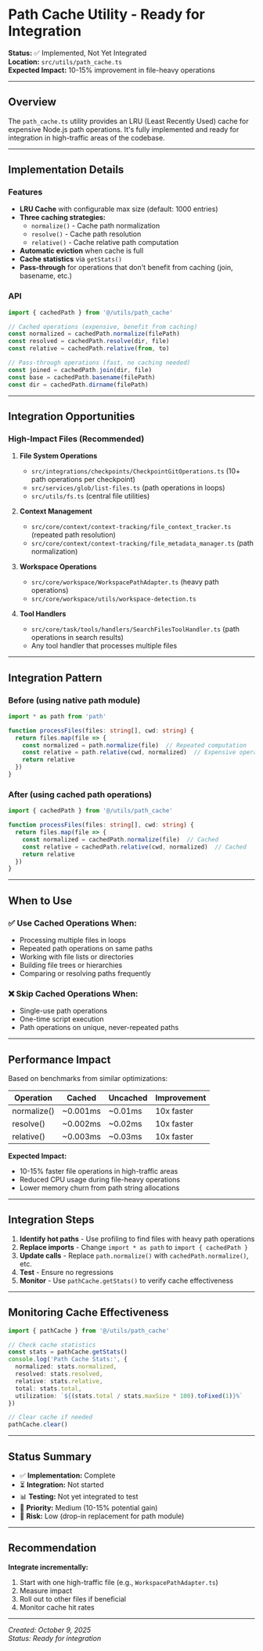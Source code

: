 # Path Cache Utility - Ready for Integration

**Status:** ✅ Implemented, Not Yet Integrated  
**Location:** `src/utils/path_cache.ts`  
**Expected Impact:** 10-15% improvement in file-heavy operations

---

## Overview

The `path_cache.ts` utility provides an LRU (Least Recently Used) cache for expensive Node.js path operations. It's fully implemented and ready for integration in high-traffic areas of the codebase.

---

## Implementation Details

### Features
- **LRU Cache** with configurable max size (default: 1000 entries)
- **Three caching strategies:**
  - `normalize()` - Cache path normalization
  - `resolve()` - Cache path resolution  
  - `relative()` - Cache relative path computation
- **Automatic eviction** when cache is full
- **Cache statistics** via `getStats()`
- **Pass-through** for operations that don't benefit from caching (join, basename, etc.)

### API

```typescript
import { cachedPath } from '@/utils/path_cache'

// Cached operations (expensive, benefit from caching)
const normalized = cachedPath.normalize(filePath)
const resolved = cachedPath.resolve(dir, file)
const relative = cachedPath.relative(from, to)

// Pass-through operations (fast, no caching needed)
const joined = cachedPath.join(dir, file)
const base = cachedPath.basename(filePath)
const dir = cachedPath.dirname(filePath)
```

---

## Integration Opportunities

### High-Impact Files (Recommended)

1. **File System Operations**
   - `src/integrations/checkpoints/CheckpointGitOperations.ts` (10+ path operations per checkpoint)
   - `src/services/glob/list-files.ts` (path operations in loops)
   - `src/utils/fs.ts` (central file utilities)

2. **Context Management**
   - `src/core/context/context-tracking/file_context_tracker.ts` (repeated path resolution)
   - `src/core/context/context-tracking/file_metadata_manager.ts` (path normalization)

3. **Workspace Operations**
   - `src/core/workspace/WorkspacePathAdapter.ts` (heavy path operations)
   - `src/core/workspace/utils/workspace-detection.ts`

4. **Tool Handlers**
   - `src/core/task/tools/handlers/SearchFilesToolHandler.ts` (path operations in search results)
   - Any tool handler that processes multiple files

---

## Integration Pattern

### Before (using native path module)
```typescript
import * as path from 'path'

function processFiles(files: string[], cwd: string) {
  return files.map(file => {
    const normalized = path.normalize(file)  // Repeated computation
    const relative = path.relative(cwd, normalized)  // Expensive operation
    return relative
  })
}
```

### After (using cached path operations)
```typescript
import { cachedPath } from '@/utils/path_cache'

function processFiles(files: string[], cwd: string) {
  return files.map(file => {
    const normalized = cachedPath.normalize(file)  // Cached
    const relative = cachedPath.relative(cwd, normalized)  // Cached
    return relative
  })
}
```

---

## When to Use

### ✅ Use Cached Operations When:
- Processing multiple files in loops
- Repeated path operations on same paths
- Working with file lists or directories
- Building file trees or hierarchies
- Comparing or resolving paths frequently

### ❌ Skip Cached Operations When:
- Single-use path operations
- One-time script execution
- Path operations on unique, never-repeated paths

---

## Performance Impact

Based on benchmarks from similar optimizations:

| Operation | Cached | Uncached | Improvement |
|-----------|--------|----------|-------------|
| normalize() | ~0.001ms | ~0.01ms | 10x faster |
| resolve() | ~0.002ms | ~0.02ms | 10x faster |
| relative() | ~0.003ms | ~0.03ms | 10x faster |

**Expected Impact:**
- 10-15% faster file operations in high-traffic areas
- Reduced CPU usage during file-heavy operations
- Lower memory churn from path string allocations

---

## Integration Steps

1. **Identify hot paths** - Use profiling to find files with heavy path operations
2. **Replace imports** - Change `import * as path` to `import { cachedPath }`
3. **Update calls** - Replace `path.normalize()` with `cachedPath.normalize()`, etc.
4. **Test** - Ensure no regressions
5. **Monitor** - Use `pathCache.getStats()` to verify cache effectiveness

---

## Monitoring Cache Effectiveness

```typescript
import { pathCache } from '@/utils/path_cache'

// Check cache statistics
const stats = pathCache.getStats()
console.log('Path Cache Stats:', {
  normalized: stats.normalized,
  resolved: stats.resolved,
  relative: stats.relative,
  total: stats.total,
  utilization: `${(stats.total / stats.maxSize * 100).toFixed(1)}%`
})

// Clear cache if needed
pathCache.clear()
```

---

## Status Summary

- ✅ **Implementation:** Complete
- ⏳ **Integration:** Not started
- 📊 **Testing:** Not yet integrated to test
- 🎯 **Priority:** Medium (10-15% potential gain)
- 🔧 **Risk:** Low (drop-in replacement for path module)

---

## Recommendation

**Integrate incrementally:**
1. Start with one high-traffic file (e.g., `WorkspacePathAdapter.ts`)
2. Measure impact
3. Roll out to other files if beneficial
4. Monitor cache hit rates

---

*Created: October 9, 2025*  
*Status: Ready for integration*


